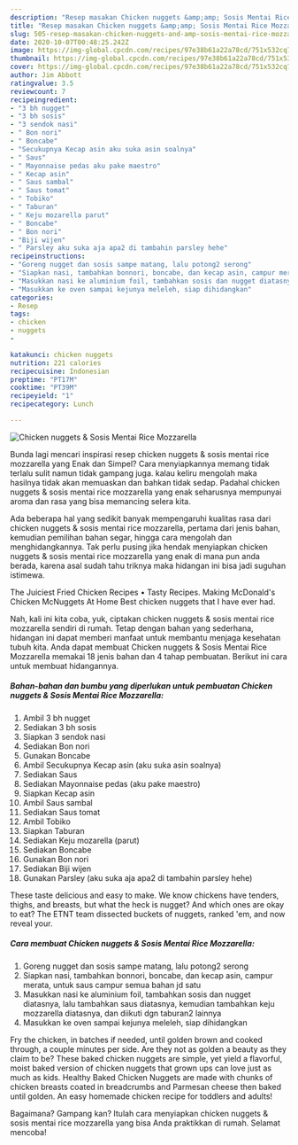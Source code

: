 ```yaml
---
description: "Resep masakan Chicken nuggets &amp;amp; Sosis Mentai Rice Mozzarella | Cara Bikin Chicken nuggets &amp;amp; Sosis Mentai Rice Mozzarella Yang Sempurna"
title: "Resep masakan Chicken nuggets &amp;amp; Sosis Mentai Rice Mozzarella | Cara Bikin Chicken nuggets &amp;amp; Sosis Mentai Rice Mozzarella Yang Sempurna"
slug: 505-resep-masakan-chicken-nuggets-and-amp-sosis-mentai-rice-mozzarella-cara-bikin-chicken-nuggets-and-amp-sosis-mentai-rice-mozzarella-yang-sempurna
date: 2020-10-07T00:48:25.242Z
image: https://img-global.cpcdn.com/recipes/97e38b61a22a78cd/751x532cq70/chicken-nuggets-sosis-mentai-rice-mozzarella-foto-resep-utama.jpg
thumbnail: https://img-global.cpcdn.com/recipes/97e38b61a22a78cd/751x532cq70/chicken-nuggets-sosis-mentai-rice-mozzarella-foto-resep-utama.jpg
cover: https://img-global.cpcdn.com/recipes/97e38b61a22a78cd/751x532cq70/chicken-nuggets-sosis-mentai-rice-mozzarella-foto-resep-utama.jpg
author: Jim Abbott
ratingvalue: 3.5
reviewcount: 7
recipeingredient:
- "3 bh nugget"
- "3 bh sosis"
- "3 sendok nasi"
- " Bon nori"
- " Boncabe"
- "Secukupnya Kecap asin aku suka asin soalnya"
- " Saus"
- " Mayonnaise pedas aku pake maestro"
- " Kecap asin"
- " Saus sambal"
- " Saus tomat"
- " Tobiko"
- " Taburan"
- " Keju mozarella parut"
- " Boncabe"
- " Bon nori"
- "Biji wijen"
- " Parsley aku suka aja apa2 di tambahin parsley hehe"
recipeinstructions:
- "Goreng nugget dan sosis sampe matang, lalu potong2 serong"
- "Siapkan nasi, tambahkan bonnori, boncabe, dan kecap asin, campur merata, untuk saus campur semua bahan jd satu"
- "Masukkan nasi ke aluminium foil, tambahkan sosis dan nugget diatasnya, lalu tambahkan saus diatasnya, kemudian tambahkan keju mozzarella diatasnya, dan diikuti dgn taburan2 lainnya"
- "Masukkan ke oven sampai kejunya meleleh, siap dihidangkan"
categories:
- Resep
tags:
- chicken
- nuggets
- 

katakunci: chicken nuggets  
nutrition: 221 calories
recipecuisine: Indonesian
preptime: "PT17M"
cooktime: "PT39M"
recipeyield: "1"
recipecategory: Lunch

---
```



![Chicken nuggets &amp; Sosis Mentai Rice Mozzarella](https://img-global.cpcdn.com/recipes/97e38b61a22a78cd/751x532cq70/chicken-nuggets-sosis-mentai-rice-mozzarella-foto-resep-utama.jpg)

Bunda lagi mencari inspirasi resep chicken nuggets &amp; sosis mentai rice mozzarella yang Enak dan Simpel? Cara menyiapkannya memang tidak terlalu sulit namun tidak gampang juga. kalau keliru mengolah maka hasilnya tidak akan memuaskan dan bahkan tidak sedap. Padahal chicken nuggets &amp; sosis mentai rice mozzarella yang enak seharusnya mempunyai aroma dan rasa yang bisa memancing selera kita.

Ada beberapa hal yang sedikit banyak mempengaruhi kualitas rasa dari chicken nuggets &amp; sosis mentai rice mozzarella, pertama dari jenis bahan, kemudian pemilihan bahan segar, hingga cara mengolah dan menghidangkannya. Tak perlu pusing jika hendak menyiapkan chicken nuggets &amp; sosis mentai rice mozzarella yang enak di mana pun anda berada, karena asal sudah tahu triknya maka hidangan ini bisa jadi suguhan istimewa.

The Juiciest Fried Chicken Recipes • Tasty Recipes. Making McDonald&#39;s Chicken McNuggets At Home Best chicken nuggets that I have ever had.


Nah, kali ini kita coba, yuk, ciptakan chicken nuggets &amp; sosis mentai rice mozzarella sendiri di rumah. Tetap dengan bahan yang sederhana, hidangan ini dapat memberi manfaat untuk membantu menjaga kesehatan tubuh kita. Anda dapat membuat Chicken nuggets &amp; Sosis Mentai Rice Mozzarella memakai 18 jenis bahan dan 4 tahap pembuatan. Berikut ini cara untuk membuat hidangannya.

<!--inarticleads1-->

##### Bahan-bahan dan bumbu yang diperlukan untuk pembuatan Chicken nuggets &amp; Sosis Mentai Rice Mozzarella:

1. Ambil 3 bh nugget
1. Sediakan 3 bh sosis
1. Siapkan 3 sendok nasi
1. Sediakan  Bon nori
1. Gunakan  Boncabe
1. Ambil Secukupnya Kecap asin (aku suka asin soalnya)
1. Sediakan  Saus
1. Sediakan  Mayonnaise pedas (aku pake maestro)
1. Siapkan  Kecap asin
1. Ambil  Saus sambal
1. Sediakan  Saus tomat
1. Ambil  Tobiko
1. Siapkan  Taburan
1. Sediakan  Keju mozarella (parut)
1. Sediakan  Boncabe
1. Gunakan  Bon nori
1. Sediakan Biji wijen
1. Gunakan  Parsley (aku suka aja apa2 di tambahin parsley hehe)


These taste delicious and easy to make. We know chickens have tenders, thighs, and breasts, but what the heck is nugget? And which ones are okay to eat? The ETNT team dissected buckets of nuggets, ranked &#39;em, and now reveal your. 

<!--inarticleads2-->

##### Cara membuat Chicken nuggets &amp; Sosis Mentai Rice Mozzarella:

1. Goreng nugget dan sosis sampe matang, lalu potong2 serong
1. Siapkan nasi, tambahkan bonnori, boncabe, dan kecap asin, campur merata, untuk saus campur semua bahan jd satu
1. Masukkan nasi ke aluminium foil, tambahkan sosis dan nugget diatasnya, lalu tambahkan saus diatasnya, kemudian tambahkan keju mozzarella diatasnya, dan diikuti dgn taburan2 lainnya
1. Masukkan ke oven sampai kejunya meleleh, siap dihidangkan


Fry the chicken, in batches if needed, until golden brown and cooked through, a couple minutes per side. Are they not as golden a beauty as they claim to be? These baked chicken nuggets are simple, yet yield a flavorful, moist baked version of chicken nuggets that grown ups can love just as much as kids. Healthy Baked Chicken Nuggets are made with chunks of chicken breasts coated in breadcrumbs and Parmesan cheese then baked until golden. An easy homemade chicken recipe for toddlers and adults! 

Bagaimana? Gampang kan? Itulah cara menyiapkan chicken nuggets &amp; sosis mentai rice mozzarella yang bisa Anda praktikkan di rumah. Selamat mencoba!
